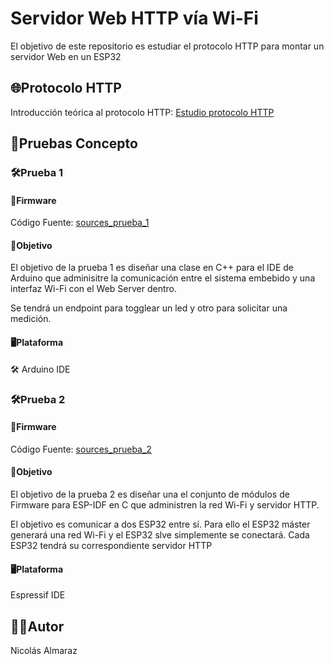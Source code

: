 # Servidor Web HTTP vía Wi-Fi
El objetivo de este repositorio es estudiar el protocolo HTTP para montar un servidor Web en un ESP32

## 🌐Protocolo HTTP
Introducción teórica al protocolo HTTP: [Estudio protocolo HTTP](link)

## 🧪Pruebas Concepto
### 🛠️Prueba 1
#### 📂Firmware
Código Fuente: [sources_prueba_1](link)

#### 🎯Objetivo
El objetivo de la prueba 1 es diseñar una clase en C++ para el IDE de Arduino que adminisitre la comunicación entre el sistema embebido y una interfaz Wi-Fi con el Web Server dentro.

Se tendrá un endpoint para togglear un led y otro para solicitar una medición.

#### 🖥️Plataforma
🛠️ Arduino IDE

### 🛠️Prueba 2
#### 📂Firmware
Código Fuente: [sources_prueba_2](link)

#### 🎯Objetivo
El objetivo de la prueba 2 es diseñar una el conjunto de módulos de Firmware para ESP-IDF en C que administren la red Wi-Fi y servidor HTTP.

El objetivo es comunicar a dos ESP32 entre sí. Para ello el ESP32 máster generará una red Wi-Fi y el ESP32 slve simplemente se conectará. Cada ESP32 tendrá su correspondiente servidor HTTP

#### 🖥️Plataforma
Espressif IDE

## 🧑‍💻Autor
Nicolás Almaraz
